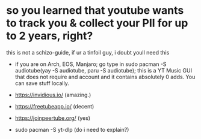 <h1>so you learned that youtube wants to track you & collect your PII for up to 2 years, right?</h1>
this is not a schizo-guide, if ur a tinfoil guy, i doubt  youll need this


- if you are on Arch, EOS, Manjaro; go type in sudo pacman -S audiotube(yay -S audiotube, paru -S audiotube); this is a YT Music GUI that does not require and account and it contains absolutely 0 adds. You can save stuff locally.

- https://invidious.io/ (amazing.)

- https://freetubeapp.io/ (decent)

- https://joinpeertube.org/ (yes)

- sudo pacman -S yt-dlp (do i need to explain?)  
